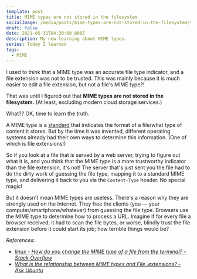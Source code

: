 ```yaml
---
template: post
title: MIME types are not stored in the filesystem
socialImage: /media/posts/mime-types-are-not-stored-in-the-filesystem/thumb.png
draft: false
date: 2021-05-31T04:30:00.000Z
description: My new learning about MIME types.
series: Today I learned
tags:
  - MIME
---
```

I used to think that a MIME type was an accurate file type indicator, and a file extension was not to be trusted. This was mainly because it is much easier to edit a file extension, but not a file's MIME type?!

That was until I figured out that **MIME types are not stored in the filesystem.** (At least, excluding modern cloud storage services.)

What?? OK, time to learn the truth.

A MIME type is a [standard](https://developer.mozilla.org/en-US/docs/Web/HTTP/Basics_of_HTTP/MIME_types) that indicates the format of a file/what type of content it stores. But by the time it was invented, different operating systems already had their own ways to determine this information. (One of which is file extensions!)

So if you look at a file that is served by a web server, trying to figure out what it is, and you think that the MIME type is a more trustworthy indicator than the file extension, it's not! The server that's just sent you the file had to do the dirty work of guessing the file type, mapping it to a standard MIME type, and delivering it back to you via the `Content-Type` header. No special magic!

But it doesn't mean MIME types are useless. There's a reason why they are strongly used on the Internet. They free the clients (you — your computer/smartphone/whatever) from guessing the file type. Browsers use the MIME type to determine how to process a URL. Imagine if for every file a browser received, it had to scan the file bytes, or worse, blindly trust the file extension before it could start its job; how terrible things would be?

*References:*

- [*linux - How do you change the MIME type of a file from the terminal? - Stack Overflow*](https://stackoverflow.com/questions/29017725/how-do-you-change-the-mime-type-of-a-file-from-the-terminal)
- [*What is the relationship between MIME types and File .extensions? - Ask Ubuntu*](https://askubuntu.com/questions/7517/what-is-the-relationship-between-mime-types-and-file-extensions)
